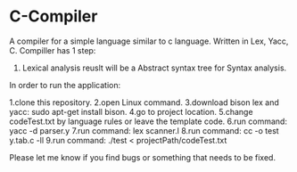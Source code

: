 # C-Compiler

A compiler for a simple language similar to c language. Written in Lex, Yacc, C.
Compiller has 1 step:
1. Lexical analysis reuslt will be a Abstract syntax tree for Syntax analysis.

In order to run the application:

1.clone this repository.
2.open Linux command.
3.download bison lex and yacc: sudo apt-get install bison.
4.go to project location.
5.change codeTest.txt by language rules or leave the template code.
6.run command: yacc -d parser.y
7.run command: lex scanner.l
8.run command: cc -o test y.tab.c -ll
9.run command: ./test < projectPath/codeTest.txt

Please let me know if you find bugs or something that needs to be fixed.
